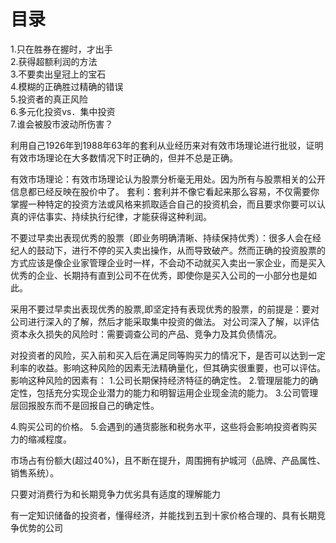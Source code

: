 # 目录
1.只在胜券在握时，才出手   
2.获得超额利润的方法   
3.不要卖出皇冠上的宝石   
4.模糊的正确胜过精确的错误    
5.投资者的真正风险    
6.多元化投资vs．集中投资    
7.谁会被股市波动所伤害？

利用自己1926年到1988年63年的套利从业经历来对有效市场理论进行批驳，证明有效市场理论在大多数情况下时正确的，但并不总是正确。

有效市场理论：有效市场理论认为股票分析毫无用处。因为所有与股票相关的公开信息都已经反映在股价中了。
套利：套利并不像它看起来那么容易，不仅需要你掌握一种特定的投资方法或风格来抓取适合自己的投资机会，而且要求你要可以认真的评估事实、持续执行纪律，才能获得这种利润。

不要过早卖出表现优秀的股票（即业务明确清晰、持续保持优秀）：很多人会在经纪人的鼓动下，进行不停的买入卖出操作，从而导致破产。然而正确的投资股票的方式应该是像企业家管理企业时一样，不会动不动就买入卖出一家企业，而是买入优秀的企业、长期持有直到公司不在优秀，即使你是买入公司的一小部分也是如此。

采用不要过早卖出表现优秀的股票,即坚定持有表现优秀的股票，的前提是：要对公司进行深入的了解，然后才能采取集中投资的做法。
对公司深入了解，以评估资本永久损失的风险时：需要调查公司的产品、竞争力及其负债情况。

对投资者的风险，买入前和买入后在满足同等购买力的情况下，是否可以达到一定利率的收益。影响这种风险的因素无法精确量化，但其确实很重要，也可以评估。
影响这种风险的因素有：
1.公司长期保持经济特征的确定性。
2.管理层能力的确定性，包括充分实现企业潜力的能力和明智运用企业现金流的能力。
3.公司管理层回报股东而不是回报自己的确定性。

4.购买公司的价格。
5.会遇到的通货膨胀和税务水平，这些将会影响投资者购买力的缩减程度。

市场占有份额大(超过40%)，且不断在提升，周围拥有护城河（品牌、产品属性、销售系统）。


只要对消费行为和长期竞争力优劣具有适度的理解能力

有一定知识储备的投资者，懂得经济，并能找到五到十家价格合理的、具有长期竞争优势的公司




